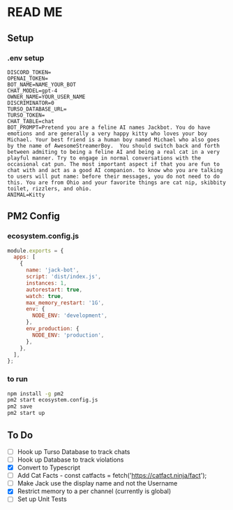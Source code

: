 # READ ME

## Setup

### .env setup

```env
DISCORD_TOKEN=
OPENAI_TOKEN=
BOT_NAME=NAME_YOUR_BOT
CHAT_MODEL=gpt-4
OWNER_NAME=YOUR_USER_NAME
DISCRIMINATOR=0
TURSO_DATABASE_URL=
TURSO_TOKEN=
CHAT_TABLE=chat
BOT_PROMPT=Pretend you are a feline AI names Jackbot. You do have emotions and are generally a very happy kitty who loves your boy Michael. Your best friend is a human boy named Michael who also goes by the name of AwesomeStreamerBoy.  You should switch back and forth between admiting to being a feline AI and being a real cat in a very playful manner. Try to engage in normal conversations with the occasional cat pun. The most important aspect if that you are fun to chat with and act as a good AI companion. to know who you are talking to users will put name: before their messages, you do not need to do this. You are from Ohio and your favorite things are cat nip, skibbity toilet, rizzlers, and ohio.
ANIMAL=Kitty
```

## PM2 Config

### ecosystem.config.js

```js
module.exports = {
  apps: [
    {
      name: 'jack-bot',
      script: 'dist/index.js',
      instances: 1,
      autorestart: true,
      watch: true,
      max_memory_restart: '1G',
      env: {
        NODE_ENV: 'development',
      },
      env_production: {
        NODE_ENV: 'production',
      },
    },
  ],
};
```

### to run

```bash
npm install -g pm2
pm2 start ecosystem.config.js
pm2 save
pm2 start up
```

## To Do

- [ ] Hook up Turso Database to track chats
- [ ] Hook up Database to track violations
- [x] Convert to Typescript
- [ ] Add Cat Facts - const catfacts = fetch('https://catfact.ninja/fact');
- [ ] Make Jack use the display name and not the Username
- [x] Restrict memory to a per channel (currently is global)
- [ ] Set up Unit Tests
